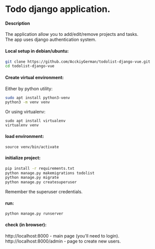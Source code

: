 # Todo django application.
#### Description
The application allow you to add/edit/remove projects and
tasks.  
The app uses django authentication system.

#### Local setup in debian/ubuntu:
```bash
git clone https://github.com/AcckiyGerman/todolist-django-vue.git  
cd todolist-django-vue
```
#### Create virtual environment:
Either by python utility:  
```bash
sudo apt install python3-venv  
python3 -m venv venv
```

Or using virtualenv:  
```
sudo apt install virtualenv  
virtualenv venv  
```
#### load environment:
`source venv/bin/activate`  

#### initialize project:
```bash
pip install -r requirements.txt
python manage.py makemigrations todolist
python manage.py migrate
python manage.py createsuperuser
```
Remember the superuser credentials. 
#### run:
`python manage.py runserver`  

#### check (in browser):
http://localhost:8000 - main page (you'll need to login).  
http://localhost:8000/admin - page to create new users.